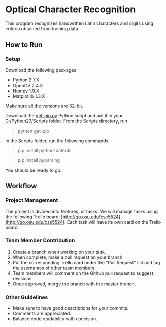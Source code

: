 # Optical Character Recognition

This program recognizes handwritten Latin characters and digits using criteria obtained from training data.

## How to Run

### Setup
Download the following packages
- Python 2.7.X
- OpenCV 2.4.X
- Numpy 1.9.X
- Matplotlib 1.3.X

Make sure all the versions are 32-bit.

Download the [get-pip.py](https://bootstrap.pypa.io/get-pip.py) Python script and put it in your C:/Python27/Scripts folder. From the Scripts directory, run
> python get-pip

In the Scripts folder, run the following commands:
> pip install python-dateutil

> pip install pyparsing

You should be ready to go.


## Workflow

### Project Management
The project is divided into features, or tasks. We will manage tasks using the following Trello board: [http://go.osu.edu/cse5524](http://go.osu.edu/cse5524). Each task will have its own card on the Trello board. 

### Team Member Contribution
1. Create a branch when working on your task. 
2. When complete, make a pull request on your branch.
3. Put the corresponding Trello card under the "Pull Request" list and tag the usernames of other team members.
4. Team members will comment on the Github pull request to suggest revisions.
5. Once approved, merge the branch with the master branch.

### Other Guidelines
- Make sure to have good descriptions for your commits. 
- Comments are appreciated.
- Balance code readability with concision.

